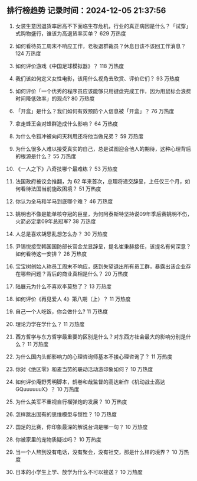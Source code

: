 
## 排行榜趋势 记录时间：2024-12-05 21:37:56
  
  1. 女装生意因退货率居高不下面临生存危机，行业的真正病因是什么？「试穿」式购物盛行，谁该为高退货率买单？ 629 万热度
    
  2. 如何看待员工周末不响应工作，老板退群裁员？休息日该不该回工作消息？ 124 万热度
    
  3. 如何评价游戏《中国足球模拟器》？ 118 万热度
    
  4. 我们该如何定义女性电影，该用什么视角去欣赏、评价它们？ 93 万热度
    
  5. 如何评价「一个优秀的程序员应该能够只用键盘完成工作，因为用鼠标会浪费时间降低效率」的观点? 80 万热度
    
  6. 「开盒」是什么？我们如何有效预防个人信息被「开盒」？ 76 万热度
    
  7. 拿走蜂王会对蜂群造成什么影响？ 64 万热度
    
  8. 为什么令狐冲被向问天利用还将他当做兄弟？ 59 万热度
    
  9. 为什么很多人难以接受真实的自己，总是试图迎合他人的期待，这种心理背后的根源是什么？ 55 万热度
    
  10. 《一人之下》八奇技哪个最难练？ 53 万热度
    
  11. 法国政府被议会推翻，为 62 年来首次，总理将递交辞呈，上任仅三个月，如何看待法国当前施政困境？ 51 万热度
    
  12. 你认为全马和半马到底哪个难？ 46 万热度
    
  13. 姚明也不像是能单核夺冠的巨星，为何阿泰斯特坚持说09年季后赛姚明不伤，火箭必定拿09年总冠军? 38 万热度
    
  14. 人总是喜欢胡思乱想怎么办？ 30 万热度
    
  15. 尹锡悦接受韩国国防部长官金龙显辞呈，提名崔秉赫接任，该提名有何深意？如何看待这一安排？ 26 万热度
    
  16. 宝宝树创始人称员工周末不响应，感到失望退出所有员工群，暴露出该企业存在哪些问题？背后的商业真相是什么？ 20 万热度
    
  17. 陆展元为什么不喜欢李莫愁了？ 13 万热度
    
  18. 如何评价《再见爱人 4》第八期（上）？ 11 万热度
    
  19. 自己一个人吃饭，你会做什么? 11 万热度
    
  20. 理论力学在学什么？ 11 万热度
    
  21. 西方哲学与东方哲学最重要的区别是什么？对东西方社会最大的影响分别是什么？ 11 万热度
    
  22. 为什么国内头部影响力的心理咨询师基本不接心理咨询了？ 11 万热度
    
  23. 你对《绝区零》和麦当劳的联动活动游印象如何？ 10 万热度
    
  24. 如何评价庵野秀明脚本，鹤卷和哉监督的高达新作《机动战士高达GQuuuuuuX》？ 10 万热度
    
  25. 为什么美军不重视自行榴弹炮的发展？ 10 万热度
    
  26. 怎样跳出固有的思维模型与惯性？ 10 万热度
    
  27. 国足的比赛，你印象最深的解说台词是哪一句？ 10 万热度
    
  28. 你被家里的宠物质疑过吗？ 10 万热度
    
  29. 当一个人熬到没有电话，没有聚会，没有社交，那是什么样的境界？ 10 万热度
    
  30. 日本的小学生上学、放学为什么不可以接送？ 10 万热度
    